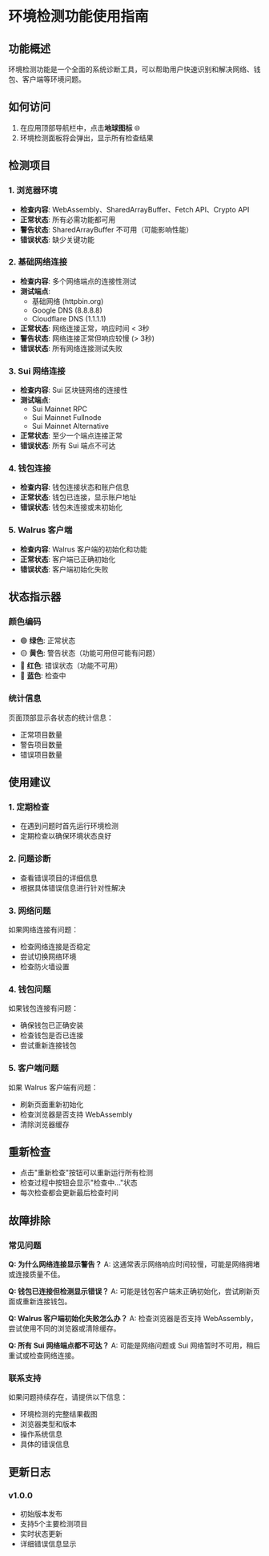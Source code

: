 # 环境检测功能使用指南

## 功能概述

环境检测功能是一个全面的系统诊断工具，可以帮助用户快速识别和解决网络、钱包、客户端等环境问题。

## 如何访问

1. 在应用顶部导航栏中，点击**地球图标** 🌐
2. 环境检测面板将会弹出，显示所有检查结果

## 检测项目

### 1. 浏览器环境
- **检查内容**: WebAssembly、SharedArrayBuffer、Fetch API、Crypto API
- **正常状态**: 所有必需功能都可用
- **警告状态**: SharedArrayBuffer 不可用（可能影响性能）
- **错误状态**: 缺少关键功能

### 2. 基础网络连接
- **检查内容**: 多个网络端点的连接性测试
- **测试端点**: 
  - 基础网络 (httpbin.org)
  - Google DNS (8.8.8.8)
  - Cloudflare DNS (1.1.1.1)
- **正常状态**: 网络连接正常，响应时间 < 3秒
- **警告状态**: 网络连接正常但响应较慢 (> 3秒)
- **错误状态**: 所有网络连接测试失败

### 3. Sui 网络连接
- **检查内容**: Sui 区块链网络的连接性
- **测试端点**:
  - Sui Mainnet RPC
  - Sui Mainnet Fullnode
  - Sui Mainnet Alternative
- **正常状态**: 至少一个端点连接正常
- **错误状态**: 所有 Sui 端点不可达

### 4. 钱包连接
- **检查内容**: 钱包连接状态和账户信息
- **正常状态**: 钱包已连接，显示账户地址
- **错误状态**: 钱包未连接或未初始化

### 5. Walrus 客户端
- **检查内容**: Walrus 客户端的初始化和功能
- **正常状态**: 客户端已正确初始化
- **错误状态**: 客户端初始化失败

## 状态指示器

### 颜色编码
- 🟢 **绿色**: 正常状态
- 🟡 **黄色**: 警告状态（功能可用但可能有问题）
- 🔴 **红色**: 错误状态（功能不可用）
- 🔄 **蓝色**: 检查中

### 统计信息
页面顶部显示各状态的统计信息：
- 正常项目数量
- 警告项目数量  
- 错误项目数量

## 使用建议

### 1. 定期检查
- 在遇到问题时首先运行环境检测
- 定期检查以确保环境状态良好

### 2. 问题诊断
- 查看错误项目的详细信息
- 根据具体错误信息进行针对性解决

### 3. 网络问题
如果网络连接有问题：
- 检查网络连接是否稳定
- 尝试切换网络环境
- 检查防火墙设置

### 4. 钱包问题
如果钱包连接有问题：
- 确保钱包已正确安装
- 检查钱包是否已连接
- 尝试重新连接钱包

### 5. 客户端问题
如果 Walrus 客户端有问题：
- 刷新页面重新初始化
- 检查浏览器是否支持 WebAssembly
- 清除浏览器缓存

## 重新检查

- 点击"重新检查"按钮可以重新运行所有检测
- 检查过程中按钮会显示"检查中..."状态
- 每次检查都会更新最后检查时间

## 故障排除

### 常见问题

**Q: 为什么网络连接显示警告？**
A: 这通常表示网络响应时间较慢，可能是网络拥堵或连接质量不佳。

**Q: 钱包已连接但检测显示错误？**
A: 可能是钱包客户端未正确初始化，尝试刷新页面或重新连接钱包。

**Q: Walrus 客户端初始化失败怎么办？**
A: 检查浏览器是否支持 WebAssembly，尝试使用不同的浏览器或清除缓存。

**Q: 所有 Sui 网络端点都不可达？**
A: 可能是网络问题或 Sui 网络暂时不可用，稍后重试或检查网络连接。

### 联系支持

如果问题持续存在，请提供以下信息：
- 环境检测的完整结果截图
- 浏览器类型和版本
- 操作系统信息
- 具体的错误信息

## 更新日志

### v1.0.0
- 初始版本发布
- 支持5个主要检测项目
- 实时状态更新
- 详细错误信息显示
